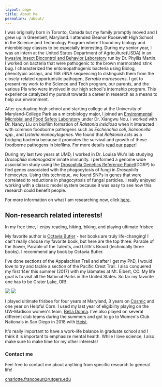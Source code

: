 ```yaml
---
layout: page
title: About Me
permalink: /about/
---
```


I was originally born in Toronto, Canada but my family promptly moved and I grew up in Greenbelt, Maryland. I attended Eleanor Roosevelt High School in the Science and Technology Program where I found my biology and microbiology classes to be especially interesting. During my senior year, I was an intern at the United States Department of Agriculture(USDA) in an [Invasive Insect Biocontrol and Behavior Laboratory](https://www.ars.usda.gov/northeast-area/beltsville-md/beltsville-agricultural-research-center/invasive-insect-biocontrol-behavior-laboratory/) run by Dr. Phyllis Martin. I worked on bacteria that were pathogenic to the brown marmorated stink bug. I characterized the entomopathogenic bacteria using Biolog, phenotypic assays, and 16S rRNA sequencing to distinguish them from the closely-related opportunistic pathogen, *Serratia marcescens*. I got to present my work to the Science and Tech program, our parents, and the various PIs who were involved in our high school's internship program. This experience catalyzed my pursuit towards a career in research as a means to help our environment.

After graduating high school and starting college at the University of Maryland-College Park as a microbiology major, I  joined an [Environmental Microbial and Food Safety Laboratory](https://www.ars.usda.gov/northeast-area/beltsville-md/beltsville-agricultural-research-center/emfsl/) under Dr. Xiangwu Nou. I worked with Dr. Nancy Liu on biofilm formation of *Ralstonia insidiosa* when it interacted with common foodborne pathogens such as *Escherichia coli*, *Salmonella spp.*, and *Listeria monocytogenes*. We found that *Ralstonia* acts as a bridging bacteria because it promotes the survival and growth of these foodborne pathogens in biofilms. For more details [read our paper](../images/Liu_2016_foodcontrol.pdf)!

During my last two years at UMD, I worked in Dr. Louisa Wu's lab studying *Drosophila melanogaster* innate immunity. I performed a genome wide association study using the [Drosophila Genetics Reference Panel](http://dgrp2.gnets.ncsu.edu/)(DGRP) to find genes associated with the phagocytosis of fungi in *Drosophila* hemocytes. Using this technique, we found SNPs in genes that were correlated to reductions in phagocytosis of fungal particles. I really enjoyed working with a classic model system because it was easy to see how this research could benefit people.

For more information on what I am researching now, click [here](https://cfrancoeur.github.io/research/).

## Non-research related interests!
In my free time, I enjoy reading, hiking, biking, and playing ultimate frisbee. 

My favorite author is [Octavia Butler](http://octaviabutler.org/) - her books are truly life-changing! I can't really choose my favorite book, but here are the top three: Parable of the Sower, Parable of the Talents, and Lilith's Brood (technically three books). I recommend any book by Octavia Butler.

I've done sections of the Appalachian Trail and after I get my PhD, I would love to try and tackle a section of the Pacific Crest Trail. I also conquered my first 14er this summer (2017) with my labmates at Mt. Elbert, CO. My life goal is to visit all the National Parks in the United States. So far my favorite one has to be Crater Lake, OR!

![](../images/group_mtelbert.JPG) 
![](../images/crater_lake.JPG)  

I played ultimate frisbee for four years at Maryland, 3 years on [Cosmic](https://umdultimatebee.weebly.com/) and one year on Helpful Corn. I used my last year of eligibility playing on the UW-Madison women's team, [Bella Donna](https://belladonnaatropa.wordpress.com/). I've also played on several different club teams during the summers and got to go to Women's Club Nationals in San Diego in 2018 with [Heist](https://www.heistultimate.com/).

It's really important to have a work-life balance in graduate school and I think it is important to emphasize mental health. While I love science, I also make sure to make time for my other interests!

### Contact me

Feel free to contact me about anything from specific research to general life!

[charlotte.francoeur@rutgers.edu](mailto:charlotte.francoeur@rutgers.edu)
